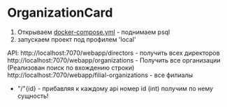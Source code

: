 # OrganizationCard

1. Открываем [docker-compose.yml](docker-compose.yml) - поднимаем psql
2. запускаем проект под профилем 'local'

API:
http://localhost:7070/webapp/directors - получить всех директоров
http://localhost:7070/webapp/organizations - Получить все организации (Реализован поиск по вхождению строки)
http://localhost:7070/webapp/filial-organizations - все филиалы

+ "/"{id}  - прибавляя к каждому api номер id (int) получим по нему сущность!  
